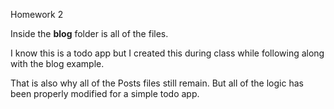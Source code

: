 Homework 2

Inside the **blog** folder is all of the files.

I know this is a todo app but I created this during class while following along with the blog example.

That is also why all of the Posts files still remain. But all of the logic has been properly modified for a simple todo app.
